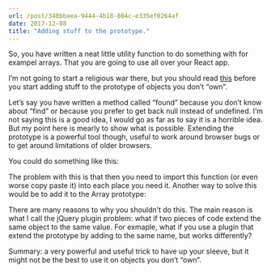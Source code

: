 ```yaml
---
url: /post/340bbaea-9444-4b18-804c-e335ef0264af
date: 2017-12-08
title: "Adding stuff to the prototype."
---
```


So, you have written a neat little utility function to do something with for exampel arrays. That you are going to use all over your React app.



I&#8217;m not going to start a religious war there, but you should read [this][1] before you start adding stuff to the prototype of objects you don&#8217;t &#8220;own&#8221;.



Let&#8217;s say you have written a method called &#8220;found&#8221; because you don&#8217;t know about &#8220;find&#8221; or because you prefer to get back null instead of undefined. I&#8217;m not saying this is a good idea, I would go as far as to say it is a horrible idea. But my point here is mearly to show what is possible. Extending the prototype is a powerful tool though, useful to work around browser bugs or to get around limitations of older browsers.



You could do something like this:



<script src="https://gist.github.com/hjertnes/d9746fbff47f0eef677bb52f094fa35c.js"></script>



The problem with this is that then you need to import this function (or even worse copy paste it) into each place you need it. Another way to solve this would be to add it to the Array prototype:



<script src="https://gist.github.com/hjertnes/eac8069f468d41ebb5e59f4d7c9194dc.js"></script>



There are many reasons to why you shouldn&#8217;t do this. The main reason is what I call the jQuery plugin problem: what if two pieces of code extend the same object to the same value. For exmaple, what if you use a plugin that extend the prototype by adding to the same name, but works differently?



Summary: a very powerful and useful trick to have up your sleeve, but it might not be the best to use it on objects you don&#8217;t &#8220;own&#8221;.



 [1]: https://www.nczonline.net/blog/2010/03/02/maintainable-javascript-dont-modify-objects-you-down-own/